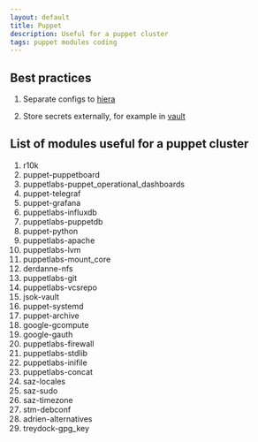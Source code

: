 ```yaml
---
layout: default
title: Puppet
description: Useful for a puppet cluster
tags: puppet modules coding
---
```


## Best practices

1. Separate configs to [hiera](https://www.puppet.com/docs/puppet/7/hiera.html)

1. Store secrets externally, for example in [vault](https://www.vaultproject.io)

## List of modules useful for a puppet cluster

1. r10k
1. puppet-puppetboard
1. puppetlabs-puppet_operational_dashboards
1. puppet-telegraf
1. puppet-grafana
1. puppetlabs-influxdb
1. puppetlabs-puppetdb
1. puppet-python
1. puppetlabs-apache
1. puppetlabs-lvm
1. puppetlabs-mount_core
1. derdanne-nfs
1. puppetlabs-git
1. puppetlabs-vcsrepo
1. jsok-vault
1. puppet-systemd
1. puppet-archive
1. google-gcompute
1. google-gauth
1. puppetlabs-firewall
1. puppetlabs-stdlib
1. puppetlabs-inifile
1. puppetlabs-concat
1. saz-locales
1. saz-sudo
1. saz-timezone
1. stm-debconf
1. adrien-alternatives
1. treydock-gpg_key

